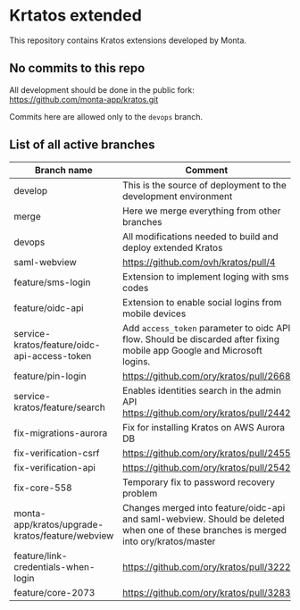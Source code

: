 # Krtatos extended

This repository contains Kratos extensions developed by Monta.

## No commits to this repo

All development should be done in the public fork:
https://github.com/monta-app/kratos.git

Commits here are allowed only to the `devops` branch.

## List of all active branches

| Branch name                                     | Comment                                                                                                                              |
|-------------------------------------------------|--------------------------------------------------------------------------------------------------------------------------------------|
| develop                                         | This is the source of deployment to the development environment                                                                      |
| merge                                           | Here we merge everything from other branches                                                                                         |
| devops                                          | All modifications needed to build and deploy extended Kratos                                                                         |
| saml-webview				                                | https://github.com/ovh/kratos/pull/4                                                                                                 |
| feature/sms-login                               | Extension to implement loging with sms codes                                                                                         |
| feature/oidc-api                                | Extension to enable social logins from mobile devices                                                                                |
| service-kratos/feature/oidc-api-access-token    | Add `access_token` parameter to oidc API flow. Should be discarded after fixing mobile app Google and Microsoft logins.              |
| feature/pin-login                               | https://github.com/ory/kratos/pull/2668                                                                                              |
| service-kratos/feature/search                   | Enables identities search in the admin API https://github.com/ory/kratos/pull/2442                                                   |
| fix-migrations-aurora                           | Fix for installing Kratos on AWS Aurora DB                                                                                           |
| fix-verification-csrf                           | https://github.com/ory/kratos/pull/2455                                                                                              |
| fix-verification-api                            | https://github.com/ory/kratos/pull/2542                                                                                              |
| fix-core-558                                    | Temporary fix to password recovery problem                                                                                           |
| monta-app/kratos/upgrade-kratos/feature/webview | Changes merged into feature/oidc-api and saml-webview. Should be deleted when one of these branches is merged into ory/kratos/master |
| feature/link-credentials-when-login             | https://github.com/ory/kratos/pull/3222                                                                                              |
| feature/core-2073                               | https://github.com/ory/kratos/pull/3283                                                                                              |

